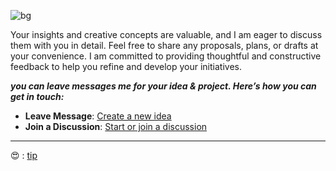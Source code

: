 ![bg](https://github.com/tsolutionsx/contact_me/assets/109244102/75943bbc-63ff-45f7-ba06-694c9f6f546c)


Your insights and creative concepts are valuable, and I am eager to discuss them with you in detail. Feel free to share any proposals, plans, or drafts at your convenience. I am committed to providing thoughtful and constructive feedback to help you refine and develop your initiatives.

***you can leave messages me for your idea &amp; project. Here’s how you can get in touch:***

- **Leave Message**: [Create a new idea](https://github.com/tsolutionsx/messenger/issues)
- **Join a Discussion**: [Start or join a discussion](https://github.com/tsolutionsx/messenger/discussions)


* * *

😍 : [tip](https://gist.github.com/tsolutionsx/dec5eca293887c11367431c7160f4ffe)
